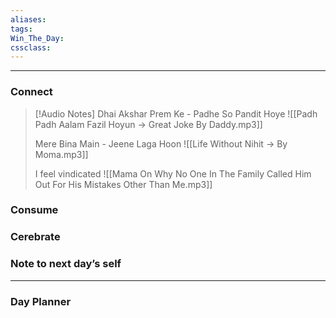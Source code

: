 ```yaml
---
aliases:  
tags:
Win_The_Day:  
cssclass:
---
```

---

### Connect 
> [!Audio Notes]
> Dhai Akshar Prem Ke - Padhe So Pandit Hoye
> ![[Padh Padh Aalam Fazil Hoyun → Great Joke By Daddy.mp3]]
> 
> Mere Bina Main - Jeene Laga Hoon
> ![[Life Without Nihit → By Moma.mp3]]
> 
> I feel vindicated
> ![[Mama On Why No One In The Family Called Him Out For His Mistakes Other Than Me.mp3]]
### Consume
### Cerebrate
### Note to next day’s self
--- 
### Day Planner

